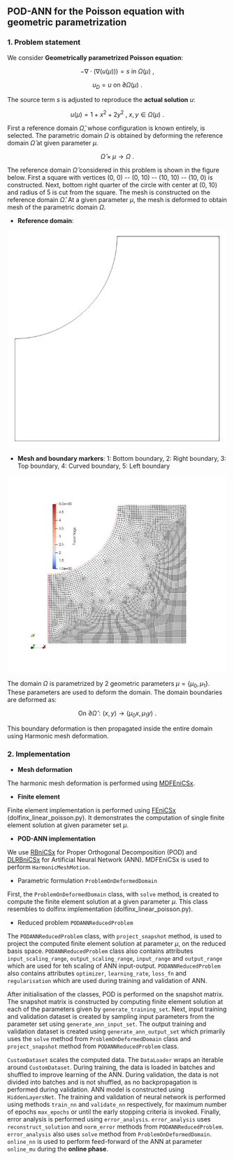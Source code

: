 ## POD-ANN for the Poisson equation with geometric parametrization ##

### 1. Problem statement

We consider **Geometrically parametrized Poisson equation**:

$$ - \nabla \cdot \left( \nabla (u(\mu))\right) = s \ \text{in} \ \Omega(\mu) \ ,$$

$$u_D = u \ \text{on} \ \partial \Omega (\mu) \ .$$

The source term $s$ is adjusted to reproduce the **actual solution** $u$:

$$u(\mu) = 1 + x^2 + 2 y^2 \ , \ x,y \in \Omega (\mu) \ .$$

First a reference domain $\hat{\Omega}$, whose configuration is known entirely, is selected. The parametric domain $\Omega$ is obtained by deforming the reference domain $\hat{\Omega}$ at given parameter $\mu$.

$$\hat{\Omega} \times \mu \to \Omega \ .$$

The reference domain $\hat{\Omega}$ considered in this problem is shown in the figure below. First a square with vertices (0, 0) -- (0, 10) -- (10, 10) -- (10, 0) is constructed. Next, bottom right quarter of the circle with center at (0, 10) and radius of 5 is cut from the square. The mesh is constructed on the reference domain $\hat{\Omega}$. At a given parameter $\mu$, the mesh is deformed to obtain mesh of the parametric domain $\Omega$.

* **Reference domain**:

![alt text](https://github.com/Wells-Group/dlrbnicsx/blob/main/demo/poisson/mesh_data/domain.png)

* **Mesh and boundary markers**: 1: Bottom boundary, 2: Right boundary, 3: Top boundary, 4: Curved boundary, 5: Left boundary

![alt text](https://github.com/Wells-Group/dlrbnicsx/blob/main/demo/poisson/mesh_data/boundaries.png)

The domain $\Omega$ is parametrized by 2 geometric parameters $\mu = \lbrace \mu_0, \mu_1 \rbrace$. These parameters are used to deform the domain. The domain boundaries are deformed as:

$$\text{On } \partial \hat{\Omega}: (x, y) \to (\mu_0 x, \mu_1 y) \ .$$

This boundary deformation is then propagated inside the entire domain using Harmonic mesh deformation.

### 2. Implementation

* **Mesh deformation**

The harmonic mesh deformation is performed using [MDFEniCSx](https://github.com/niravshah241/mdfenicsx).

* **Finite element**

Finite element implementation is performed using [FEniCSx](https://fenicsproject.org/) (dolfinx_linear_poisson.py). It demonstrates the computation of single finite element solution at given parameter set $\mu$.

* **POD-ANN implementation**


We use [RBniCSx](https://github.com/RBniCS/RBniCSx) for Proper Orthogonal Decomposition (POD) and [DLRBniCSx](https://github.com/niravshah241/dlrbnicsx) for Artificial Neural Network (ANN). MDFEniCSx is used to perform ```HarmonicMeshMotion```.

   - Parametric formulation ```ProblemOnDeformedDomain```

First, the ```ProblemOnDeformedDomain``` class, with ```solve``` method, is created to compute the finite element solution at a given parameter $\mu$. This class resembles to dolfinx implementation (dolfinx_linear_poisson.py).

   - Reduced problem ```PODANNReducedProblem```

The ```PODANNReducedProblem``` class, with ```project_snapshot``` method, is used to project the computed finite element solution at parameter $\mu$, on the reduced basis space. ```PODANNReducedProblem``` class also contains attributes ```input_scaling_range```, ```output_scaling_range```, ```input_range``` and ```output_range``` which are used for teh scaling of ANN input-output. ```PODANNReducedProblem``` also contains attributes ```optimizer```, ```learning_rate```, ```loss_fn``` and ```regularisation``` which are used during training and validation of ANN.

After initialisation of the classes, POD is performed on the snapshot matrix. The snapshot matrix is constructed by computing finite element solution at each of the parameters given by ```generate_training_set```. Next, input training and validation dataset is created by sampling input parameters from the parameter set using ```generate_ann_input_set```. The output training and validation dataset is created using ```generate_ann_output_set``` which primarily uses the ```solve``` method from ```ProblemOnDeformedDomain``` class and ```project_snapshot``` method from ```PODANNReducedProblem``` class.

```CustomDataset``` scales the computed data. The ```DataLoader``` wraps an iterable around ```CustomDataset```. During training, the data is loaded in batches and shuffled to improve learning of the ANN. During validation, the data is not divided into batches and is not shuffled, as no backpropagation is performed during validation. ANN model is constructed using ```HiddenLayersNet```. The training and validation of neural network is performed using methods ```train_nn``` and ```validate_nn``` respectively, for maximum number of epochs ```max_epochs``` or until the early stopping criteria is invoked. Finally, error analysis is performed using ```error_analysis```. ```error_analysis``` uses ```reconstruct_solution``` and ```norm_error``` methods from ```PODANNReducedProblem```. ```error_analysis``` also uses ```solve``` method from ```ProblemOnDeformedDomain```. ```online_nn``` is used to perform feed-forward of the ANN at parameter ```online_mu``` during the **online phase**.

